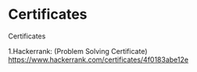 # Certificates
Certificates

1.Hackerrank:
(Problem Solving Certificate) https://www.hackerrank.com/certificates/4f0183abe12e


